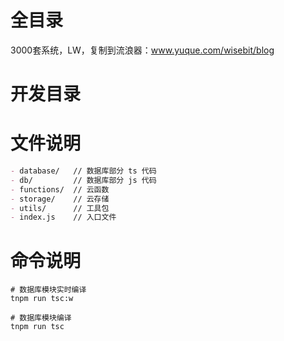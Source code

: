# 全目录

3000套系统，LW，复制到流浪器：www.yuque.com/wisebit/blog
# 开发目录

# 文件说明

```md
- database/   // 数据库部分 ts 代码
- db/         // 数据库部分 js 代码
- functions/  // 云函数
- storage/    // 云存储
- utils/      // 工具包
- index.js    // 入口文件
```

# 命令说明

```shell
# 数据库模块实时编译
tnpm run tsc:w

# 数据库模块编译
tnpm run tsc
```
